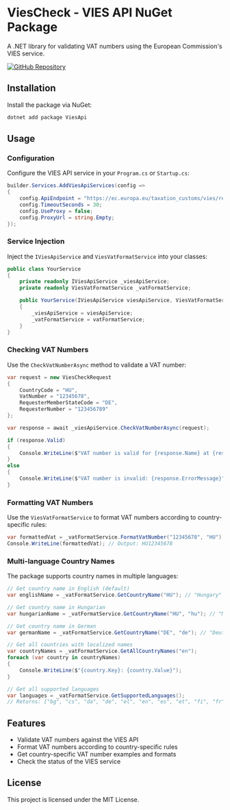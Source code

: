 # ViesCheck - VIES API NuGet Package

A .NET library for validating VAT numbers using the European Commission's VIES service.

[![GitHub Repository](https://img.shields.io/badge/GitHub-ViesCheck-blue?style=flat-square&logo=github)](https://github.com/safigi/ViesCheck)

## Installation

Install the package via NuGet:

```bash
dotnet add package ViesApi
```

## Usage

### Configuration

Configure the VIES API service in your `Program.cs` or `Startup.cs`:

```csharp
builder.Services.AddViesApiServices(config =>
{
    config.ApiEndpoint = "https://ec.europa.eu/taxation_customs/vies/rest-api";
    config.TimeoutSeconds = 30;
    config.UseProxy = false;
    config.ProxyUrl = string.Empty;
});
```

### Service Injection

Inject the `IViesApiService` and `ViesVatFormatService` into your classes:

```csharp
public class YourService
{
    private readonly IViesApiService _viesApiService;
    private readonly ViesVatFormatService _vatFormatService;

    public YourService(IViesApiService viesApiService, ViesVatFormatService vatFormatService)
    {
        _viesApiService = viesApiService;
        _vatFormatService = vatFormatService;
    }
}
```

### Checking VAT Numbers

Use the `CheckVatNumberAsync` method to validate a VAT number:

```csharp
var request = new ViesCheckRequest
{
    CountryCode = "HU",
    VatNumber = "12345678",
    RequesterMemberStateCode = "DE",
    RequesterNumber = "123456789"
};

var response = await _viesApiService.CheckVatNumberAsync(request);

if (response.Valid)
{
    Console.WriteLine($"VAT number is valid for {response.Name} at {response.Address}");
}
else
{
    Console.WriteLine($"VAT number is invalid: {response.ErrorMessage}");
}
```

### Formatting VAT Numbers

Use the `ViesVatFormatService` to format VAT numbers according to country-specific rules:

```csharp
var formattedVat = _vatFormatService.FormatVatNumber("12345678", "HU");
Console.WriteLine(formattedVat); // Output: HU12345678
```

### Multi-language Country Names

The package supports country names in multiple languages:

```csharp
// Get country name in English (default)
var englishName = _vatFormatService.GetCountryName("HU"); // "Hungary"

// Get country name in Hungarian
var hungarianName = _vatFormatService.GetCountryName("HU", "hu"); // "Magyarország"

// Get country name in German
var germanName = _vatFormatService.GetCountryName("DE", "de"); // "Deutschland"

// Get all countries with localized names
var countryNames = _vatFormatService.GetAllCountryNames("en");
foreach (var country in countryNames)
{
    Console.WriteLine($"{country.Key}: {country.Value}");
}

// Get all supported languages
var languages = _vatFormatService.GetSupportedLanguages();
// Returns: ["bg", "cs", "da", "de", "el", "en", "es", "et", "fi", "fr", "ga", "hr", "hu", "it", "lv", "lt", "mt", "nl", "pl", "pt", "ro", "sk", "sl", "sv"]
```

## Features

- Validate VAT numbers against the VIES API
- Format VAT numbers according to country-specific rules
- Get country-specific VAT number examples and formats
- Check the status of the VIES service

## License

This project is licensed under the MIT License.